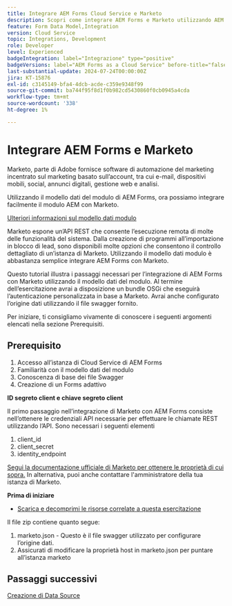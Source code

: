 ```yaml
---
title: Integrare AEM Forms Cloud Service e Marketo
description: Scopri come integrare AEM Forms e Marketo utilizzando AEM Forms Form Data Model.
feature: Form Data Model,Integration
version: Cloud Service
topic: Integrations, Development
role: Developer
level: Experienced
badgeIntegration: label="Integrazione" type="positive"
badgeVersions: label="AEM Forms as a Cloud Service" before-title="false"
last-substantial-update: 2024-07-24T00:00:00Z
jira: KT-15876
exl-id: c3145149-bfa4-4dcb-acde-c359e9348f99
source-git-commit: ba744f95f8d1f0b982cd5430860f0cb0945a4cda
workflow-type: tm+mt
source-wordcount: '338'
ht-degree: 1%

---
```


# Integrare AEM Forms e Marketo

Marketo, parte di Adobe fornisce software di automazione del marketing incentrato sul marketing basato sull’account, tra cui e-mail, dispositivi mobili, social, annunci digitali, gestione web e analisi.

Utilizzando il modello dati del modulo di AEM Forms, ora possiamo integrare facilmente il modulo AEM con Marketo.

[Ulteriori informazioni sul modello dati modulo](https://helpx.adobe.com/experience-manager/6-5/forms/using/data-integration.html)

Marketo espone un’API REST che consente l’esecuzione remota di molte delle funzionalità del sistema. Dalla creazione di programmi all’importazione in blocco di lead, sono disponibili molte opzioni che consentono il controllo dettagliato di un’istanza di Marketo. Utilizzando il modello dati modulo è abbastanza semplice integrare AEM Forms con Marketo.

Questo tutorial illustra i passaggi necessari per l’integrazione di AEM Forms con Marketo utilizzando il modello dati del modulo. Al termine dell’esercitazione avrai a disposizione un bundle OSGi che eseguirà l’autenticazione personalizzata in base a Marketo. Avrai anche configurato l’origine dati utilizzando il file swagger fornito.

Per iniziare, ti consigliamo vivamente di conoscere i seguenti argomenti elencati nella sezione Prerequisiti.

## Prerequisito

1. Accesso all’istanza di Cloud Service di AEM Forms
1. Familiarità con il modello dati del modulo
1. Conoscenza di base dei file Swagger
1. Creazione di un Forms adattivo

**ID segreto client e chiave segreto client**

Il primo passaggio nell’integrazione di Marketo con AEM Forms consiste nell’ottenere le credenziali API necessarie per effettuare le chiamate REST utilizzando l’API. Sono necessari i seguenti elementi

1. client_id
1. client_secret
1. identity_endpoint

[Segui la documentazione ufficiale di Marketo per ottenere le proprietà di cui sopra.](https://developers.marketo.com/rest-api/) In alternativa, puoi anche contattare l&#39;amministratore della tua istanza di Marketo.

**Prima di iniziare**

* [Scarica e decomprimi le risorse correlate a questa esercitazione](assets/marketo.zip)

Il file zip contiene quanto segue:

1. marketo.json - Questo è il file swagger utilizzato per configurare l’origine dati.
1. Assicurati di modificare la proprietà host in marketo.json per puntare all’istanza marketo

## Passaggi successivi

[Creazione di Data Source](./part2.md)
